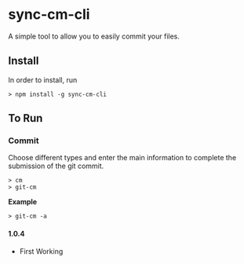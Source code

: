 # sync-cm-cli
 
A simple tool to allow you to easily commit your files.

## Install
In order to install, run

    > npm install -g sync-cm-cli

## To Run

### Commit
 Choose different types and enter the main information to complete the
 submission of the git commit.

    > cm
    > git-cm

**Example**

    > git-cm -a 

#### 1.0.4
* First Working 